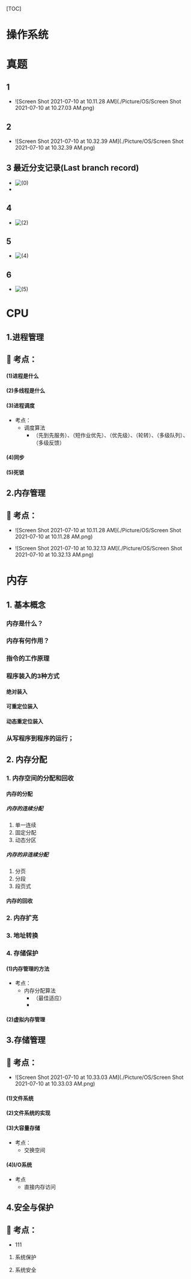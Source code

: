 [TOC]

# 操作系统

# 真题

## 1 

- ![Screen Shot 2021-07-10 at 10.11.28 AM](./Picture/OS/Screen Shot 2021-07-10 at 10.27.03 AM.png)

## 2
- ![Screen Shot 2021-07-10 at 10.32.39 AM](./Picture/OS/Screen Shot 2021-07-10 at 10.32.39 AM.png)

## 3 最近分支记录(Last branch record)
- ![(0)](./Picture/OS/(0).png)
-
## 4
- ![(2)](./Picture/OS/(2).png)

## 5
 - ![(4)](./Picture/OS/(4).png)

## 6
 - ![(5)](./Picture/OS/(5).png)



# CPU



## 1.进程管理

## :star2: 考点：



#### (1)进程是什么

#### (2)多线程是什么

#### (3)进程调度

 - 考点：
   	- 调度算法
      	- （先到先服务）、（短作业优先）、（优先级）、（轮转）、（多级队列）、（多级反馈）

#### (4)同步

#### (5)死锁

## 2.内存管理

## :star2: 考点：

- ![Screen Shot 2021-07-10 at 10.11.28 AM](./Picture/OS/Screen Shot 2021-07-10 at 10.11.28 AM.png)

- ![Screen Shot 2021-07-10 at 10.32.13 AM](./Picture/OS/Screen Shot 2021-07-10 at 10.32.13 AM.png)



# 内存

## 1. 基本概念

### 内存是什么？

### 内存有何作用？

### 指令的工作原理

### 程序装入的3种方式

#### 绝对装入

#### 可重定位装入

#### 动态重定位装入



### 从写程序到程序的运行；



## 2. 内存分配

### 1. 内存空间的分配和回收

#### 内存的分配

 ##### 内存的连续分配
1. 单一连续
2. 固定分配
3. 动态分区
 ##### 内存的非连续分配
1. 分页
2. 分段
3. 段页式

#### 内存的回收





### 2. 内存扩充
### 3. 地址转换
### 4. 存储保护

#### (1)内存管理的方法

 - 考点：
   	- 内存分配算法
      	- （最佳适应）
      	- 

#### (2)虚拟内存管理

## 3.存储管理

## :star2: 考点：

- ![Screen Shot 2021-07-10 at 10.33.03 AM](./Picture/OS/Screen Shot 2021-07-10 at 10.33.03 AM.png)









#### (1)文件系统

#### (2)文件系统的实现
#### (3)大容量存储

 - 考点：
   	- 交换空间

#### (4)I/O系统

 - 考点
   	- 直接内存访问

## 4.安全与保护

## :star2: 考点：

- 111

1. 系统保护

2. 系统安全

   

